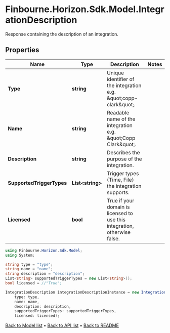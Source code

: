 # Finbourne.Horizon.Sdk.Model.IntegrationDescription
Response containing the description of an integration.

## Properties

Name | Type | Description | Notes
------------ | ------------- | ------------- | -------------
**Type** | **string** | Unique identifier of the integration e.g. \&quot;copp-clark\&quot;. | 
**Name** | **string** | Readable name of the integration e.g. \&quot;Copp Clark\&quot;. | 
**Description** | **string** | Describes the purpose of the integration. | 
**SupportedTriggerTypes** | **List&lt;string&gt;** | Trigger types (Time, File) the integration supports. | 
**Licensed** | **bool** | True if your domain is licensed to use this integration, otherwise false. | 

```csharp
using Finbourne.Horizon.Sdk.Model;
using System;

string type = "type";
string name = "name";
string description = "description";
List<string> supportedTriggerTypes = new List<string>();
bool licensed = //"True";

IntegrationDescription integrationDescriptionInstance = new IntegrationDescription(
    type: type,
    name: name,
    description: description,
    supportedTriggerTypes: supportedTriggerTypes,
    licensed: licensed);
```

[Back to Model list](../README.md#documentation-for-models) &#8226; [Back to API list](../README.md#documentation-for-api-endpoints) &#8226; [Back to README](../README.md)
